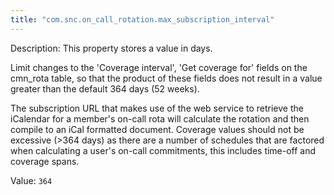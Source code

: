 ```yaml
---
title: "com.snc.on_call_rotation.max_subscription_interval"
---
```


Description: This property stores a value in days.

Limit changes to the 'Coverage interval', 'Get coverage for' fields on the cmn_rota table, so that the product of these fields does not result in a value greater than the default 364 days (52 weeks).

The subscription URL that makes use of the web service to retrieve the iCalendar for a member's on-call rota will calculate the rotation and then compile to an iCal formatted document. Coverage values should not be excessive (>364 days) as there are a number of schedules that are factored when calculating a user's on-call commitments, this includes time-off and coverage spans.

Value: `364`